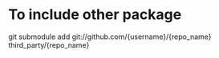 # To include other package
git submodule add git://github.com/{username}/{repo_name} third_party/{repo_name}